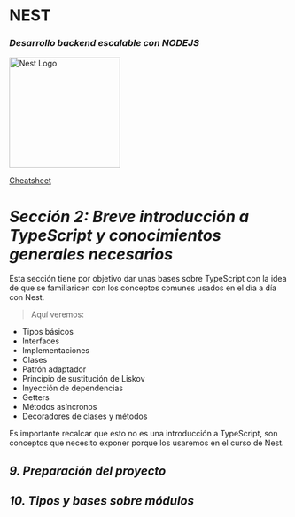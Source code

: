# NEST
### _*Desarrollo backend escalable con NODEJS*_

<img src="https://nestjs.com/img/logo-small.svg" width="200" alt="Nest Logo" />

[Cheatsheet](./Nest-cheatsheet.pdf)

# _Sección 2: Breve introducción a TypeScript y conocimientos generales necesarios_

Esta sección tiene por objetivo dar unas bases sobre TypeScript con la idea de que se familiaricen con los conceptos comunes usados en el día a día con Nest.
> Aquí veremos:
- Tipos básicos
- Interfaces
- Implementaciones
- Clases
- Patrón adaptador
- Principio de sustitución de Liskov
- Inyección de dependencias
- Getters
- Métodos asíncronos
- Decoradores de clases y métodos
>

Es importante recalcar que esto no es una introducción a TypeScript, son conceptos que necesito exponer porque los usaremos en el curso de Nest.

## _*9. Preparación del proyecto*_

## _*10. Tipos y bases sobre módulos*_
